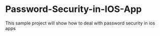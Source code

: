Password-Security-in-IOS-App
============================

This sample project will show how to deal with password security in ios apps
